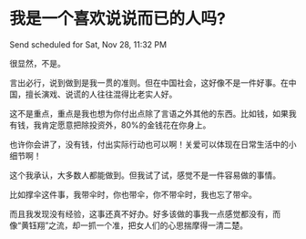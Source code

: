 # 我是一个喜欢说说而已的人吗?

Send scheduled for Sat, Nov 28, 11:32 PM



很显然，不是。

言出必行，说到做到是我一贯的准则。但在中国社会，这好像不是一件好事。在中国，擅长演戏、说谎的人往往混得比老实人好。

这不是重点，重点是我也想为你付出点除了言语之外其他的东西。比如钱，如果我有钱，我肯定愿意把除投资外，80%的金钱花在你身上。



也许你会讲了，没有钱，付出实际行动也可以啊！关爱可以体现在日常生活中的小细节啊！

这个我承认，大多数人都能做到。但我试了试，感觉不是一件容易做的事情。

比如撑伞这件事，我带伞时，你也带伞，你不带伞时，我也忘了带伞。



而且我发现没有经验，这事还真不好办。好多该做的事我一点感觉都没有，而像“黄钰翔”之流，却一抓一个准，把女人们的心思揣摩得一清二楚。

